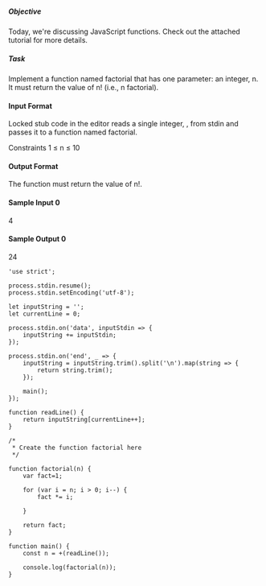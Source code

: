 ##### Objective

Today, we're discussing JavaScript functions. Check out the attached tutorial for more details.

##### Task

Implement a function named factorial that has one parameter: an integer, n. It must return the value of n!  (i.e., n factorial).

#### Input Format

Locked stub code in the editor reads a single integer, , from stdin and passes it to a function named factorial.

Constraints
1 ≤ n ≤ 10

#### Output Format

The function must return the value of n!.

#### Sample Input 0

4

#### Sample Output 0

24


```
'use strict';

process.stdin.resume();
process.stdin.setEncoding('utf-8');

let inputString = '';
let currentLine = 0;

process.stdin.on('data', inputStdin => {
    inputString += inputStdin;
});

process.stdin.on('end', _ => {
    inputString = inputString.trim().split('\n').map(string => {
        return string.trim();
    });
    
    main();    
});

function readLine() {
    return inputString[currentLine++];
}

/*
 * Create the function factorial here
 */

function factorial(n) {
    var fact=1;
    
    for (var i = n; i > 0; i--) {
        fact *= i;
        
    }
    
    return fact;    
}

function main() {
    const n = +(readLine());
    
    console.log(factorial(n));
}

```
